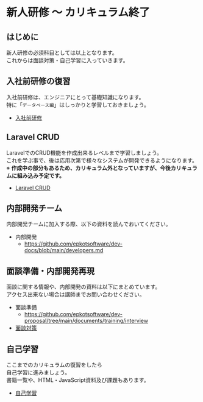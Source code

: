# 新人研修 〜 カリキュラム終了

## はじめに

新人研修の必須科目としては以上となります。  
これからは面談対策・自己学習に入っていきます。

## 入社前研修の復習

入社前研修は、エンジニアにとって基礎知識になります。  
特に「`データベース編`」はしっかりと学習しておきましょう。

- [入社前研修](./../../../public/t/index.md)

## Laravel CRUD

LaravelでのCRUD機能を作成出来るレベルまで学習しましょう。  
これを学ぶ事で、後は応用次第で様々なシステムが開発できるようになります。  
※ **作成中の部分もあるため、カリキュラム外となっていますが、今後カリキュラムに組み込み予定です。**

- [Laravel CRUD](./../../laravel/crud/index.md)

## 内部開発チーム

内部開発チームに加入する際、以下の資料を読んでおいてください。

- 内部開発
  - <https://github.com/epkotsoftware/dev-docs/blob/main/developers.md>

## 面談準備・内部開発再現

面談に関する情報や、内部開発の資料は以下にまとめています。  
アクセス出来ない場合は講師までお問い合わせください。  

- 面談準備
  - <https://github.com/epkotsoftware/dev-proposal/tree/main/documents/training/interview>
- [面談対策](./../../interview/index.md)

## 自己学習

ここまでのカリキュラムの復習をしたら  
自己学習に進みましょう。  
書籍一覧や、HTML・JavaScript資料及び課題もあります。

- [自己学習](./../../../self-learning/index.md)
